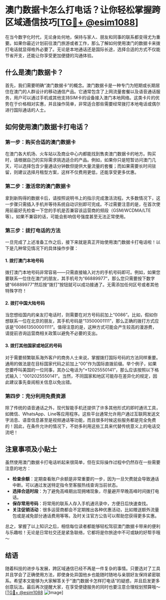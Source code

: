 # 澳门数据卡怎么打电话？让你轻松掌握跨区域通信技巧[[TG💪+ @esim1088](https://t.me/s/esim1088)]

在当今数字化时代，无论身处何地，保持与家人、朋友和同事的联系都变得尤为重要。如果你最近计划前往澳门旅游或者工作，那么了解如何使用澳门的数据卡来拨打电话就显得格外必要了。无论是本地通话还是国际长途，选择合适的方式不仅能节省开支，还能让你享受更加便捷的沟通体验。

## 什么是澳门数据卡？

首先，我们需要明确“澳门数据卡”的概念。澳门数据卡是一种专门为短期或长期居住在澳门的人群设计的移动通信产品。它通常包含了上网流量套餐以及语音通话服务，用户可以通过手机或其他支持SIM卡的设备接入澳门本地网络。这类卡片的优势在于价格相对实惠，并且操作简单，非常适合那些需要经常拨打本地电话或偶尔进行国际通话的人士。

## 如何使用澳门数据卡打电话？

### 第一步：购买合适的澳门数据卡

在澳门各大机场、火车站以及商业中心内都能找到售卖澳门数据卡的地方。购买时，请根据自己的实际需求挑选适合的产品。例如，如果你只是短暂访问澳门几天，可以选择包含少量通话分钟数但提供大量流量的套餐；而如果需要长时间驻留，则建议选择月租型方案，这样不仅费用更低，还能享受更多优惠。

### 第二步：激活您的澳门数据卡

拿到新购得的数据卡后，请按照说明书上的指示完成激活流程。大多数情况下，这一步骤只需插入手机并等待系统自动识别即可完成。不过需要注意的是，在首次使用前最好先检查一下您的手机是否兼容该运营商的频段（GSM/WCDMA/LTE等）。如果不兼容的话，可能会影响信号强度甚至无法正常使用。

### 第三步：拨打电话的方法

一旦完成了上述准备工作之后，接下来就是真正开始使用澳门数据卡打电话啦！以下是几种常见情况下的具体操作步骤：

#### 1. 拨打澳门本地号码

拨打澳门本地号码非常容易——只需直接输入对方的手机号码即可。例如，如果您要联系一位住在澳门的朋友，其手机号为“66889977”，那么您只需要按下数字键“66889977”然后按“拨打”按钮就可以成功接通了。无需添加任何区号或者其他特殊字符！

#### 2. 拨打中国大陆号码

当您想给国内的亲友打电话时，则需要在对方号码前加上“0086”。比如，假如你想联系一位在北京的朋友，其手机号码是“13500001111”，那么正确的拨打方式应该是“008613500001111”。值得注意的是，这种方式可能会产生较高的漫游费，请提前咨询运营商相关政策以避免不必要的支出。

#### 3. 拨打其他国家或地区的号码

对于需要频繁联系海外客户的商务人士来说，掌握拨打国际号码的方法同样重要。通用的做法是在目标国家代码之前加上“00”作为国际直拨前缀。举个例子，如果您要呼叫美国的一位同事，其办公电话为“+12025550141”，那么应该按照以下格式输入：“0012025550141”。当然，不同国家和地区可能存在差异化的规定，因此建议事先查阅相关信息以免出错。

### 第四步：充分利用免费资源

除了传统的语音通话之外，现代智能手机还提供了许多其他形式的即时通讯工具，如微信、WhatsApp、Line等应用程序。这些平台通常允许用户通过互联网发送文字消息、语音信息甚至是视频通话等功能，而且很多时候这些服务都是完全免费的！因此，在条件允许的情况下，不妨多利用这些工具来代替传统意义上的电话交流吧！

## 注意事项及小贴士

虽然使用澳门数据卡打电话听起来很简单，但在实际操作过程中仍然存在一些需要注意的地方：

- **检查余额**：定期查看账户余额是非常重要的一步，因为一旦欠费就会导致通话中断。可以通过发送特定指令至客服热线查询当前状态。
- **选择合适时段**：为了避免高峰期出现拥堵现象，尽量避开早晚高峰时间拨打电话。
- **保存常用号码**：将常用的联系人存入手机通讯录中，方便日后快速查找。
- **关注促销活动**：很多运营商都会不定期推出各种优惠活动，比如赠送额外流量包或是减免部分通话费用等等。及时关注官方公告可以帮助您获得更多实惠。

总之，掌握了以上知识之后，相信每位读者都能够轻松驾驭澳门数据卡带来的便利与乐趣啦！无论是日常社交还是紧急联络，它都将是你旅途中不可或缺的好帮手哦～

## 结语

随着科技的进步与发展，跨区域通信已经不再是一件复杂的事情。只要选对了工具并且学会了正确使用方法，即使身处异国他乡也能随时随地与亲朋好友保持紧密联系。希望本文能够为大家解答关于“澳门数据卡怎样打电话”的疑惑，并且启发更多创意玩法。最后再次提醒大家，在享受便捷服务的同时也要注意合理规划预算哦～[[TG💪+ @esim1088](https://t.me/s/esim1088) ![Image](https://i.postimg.cc/4NQfJmqS/Snipaste-2025-05-13-00-14-12.png)]